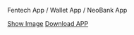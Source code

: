Fentech App / Wallet App / NeoBank App


[Show Image](https://github.com/dev-faysalahmed/demo_app/releases/tag/v.0.1)
[Download APP](https://github.com/dev-faysalahmed/demo_app/releases/download/v.0.1/app-release.apk)
